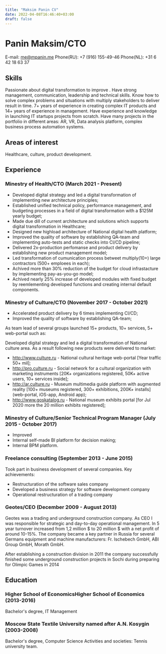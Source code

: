 ```yaml
---
title: "Maksim Panin CV"
date: 2022-04-08T16:46:40+03:00
draft: false
---
```


# Panin Maksim/CTO
E-mail: me@mpanin.me
Phone(RU): +7 (916) 155-49-46
Phone(NL): +31 6 42 18 63 37

## Skills
Passionate about digital transformation to improve . Have strong management, communication, leadership and technical skills. Know how to solve complex problems and situations with multiply stakeholders to deliver result in time.
7+ years of experience in creating complex IT products and 14+ years of experience in management.
Have experience and knowledge in launching IT startups projects from scratch. Have many projects in the portfolio in different areas: AR, VR, Data analysis platform, complex business process automation systems.

## Areas of interest
Healthcare, culture, product development.

## Experience
### Minestry of Health/CTO (March 2021 - Present)
- Developed digital strategy and led a digital transformation of implementing new architecture principles;
- Established unified technical policy, performance management, and budgeting processes in a field of digital transformation
with a $125M yearly budget;
- Made due dill of current architecture and solutions which supports digital transformation in Healthcare; 
- Designed new highload architecture of National digital health platform;
- Improved the quality of software by establishing QA-team and implementing auto-tests and static checks into CI/CD pipeline;
- Delivered 2x-production perfomanse and product delivery by establishing new product management model;
- Led transformation of cumunication process betweet multiply(10+) large contractors (500+ emploees in each);
- Achived more than 30% reduction of the budget for cloud infrastacture by implementing pay-as-you-go model;
- Achived nearly 25% increase of developed modules with fixed budget by reemlementing developed functions and creating internal default components. 

### Minestry of Culture/CTO (November 2017 - October 2021)
- Accelerated product delivery by 6 times implementing CI/CD;
- Improved the quality of software by establishing QA-team;

As team lead of several groups launched 15+ products, 10+ services, 5+ web-portal such as:

Developed digital strategy and led a digital transformation of National culture area. As a result following new products were delivered to market:
- http://www.culture.ru - National cultural heritage web-portal [Year traffic 50+ mil];
- http://pro.culture.ru - Social network for a cultural organization with marketing instruments [20K+ organizations registered, 50K+ active users, 10+ services inside];
- http://ar.culture.ru - Museum multimedia guide platform with augmented reality [100+ museums registered, 300+ exhibitions, 200K+ installs](web-portal, iOS-app, Android app);
- http://www.goskatalog.ru - National museum exhibits portal [for Jul 2020 more the 20 million exhibits registered];

### Minestry of Culture/Senior Technical Program Manager (July 2015 - October 2017)
- Improved 
- Internal self-made BI platform for decision making;
- Internal BPM platform.
### Freelance consulting (September 2013 - June 2015)
Took part in business development of several companies. Key achievements:
- Restructuration of the software sales company
- Developed a business strategy for software development company
- Operational restructuration of a trading company

### Geotes/CEO (December 2009 - August 2013)
Geotes was a trading and underground construction company. As CEO I was responsible for strategic and day-to-day operational management. In 5 year turnover increased from 1,2 million $ to 20 million $ with a net profit of around 10-15%. The company became a key partner in Russia for several Germans equipment and machine manufacturers: Fr. Ischebech GmbH, ABI Group GmbH, Morath GmbH.

After establishing a construction division in 2011 the company successfully finished some underground construction projects in Sochi during preparing for Olimpic Games in 2014

## Education
### Higher School of EconomicsHigher School of Economics (2013-2016)
Bachelor's degree, IT Management

### Moscow State Textile University named after A.N. Kosygin (2003-2008)
Bachelor's degree, Computer Science
Activities and societies: Tennis university team. 